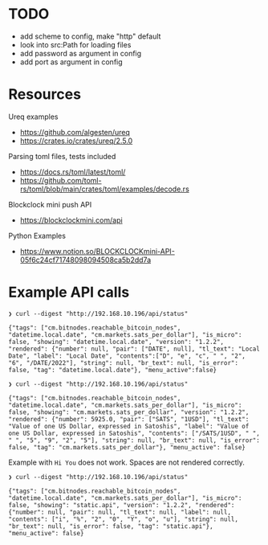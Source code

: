 # TODO
- add scheme to config, make "http" default
- look into src:Path for loading files
- add password as argument in config
- add port as argument in config

# Resources
Ureq examples
- https://github.com/algesten/ureq
- https://crates.io/crates/ureq/2.5.0

Parsing toml files, tests included
- https://docs.rs/toml/latest/toml/
- https://github.com/toml-rs/toml/blob/main/crates/toml/examples/decode.rs

Blockclock mini push API
- https://blockclockmini.com/api

Python Examples
- https://www.notion.so/BLOCKCLOCKmini-API-05f6c24cf71748098094508ca5b2dd7a

# Example API calls
```console
❯ curl --digest "http://192.168.10.196/api/status"  

{"tags": ["cm.bitnodes.reachable_bitcoin_nodes", "datetime.local.date", "cm.markets.sats_per_dollar"], "is_micro": false, "showing": "datetime.local.date", "version": "1.2.2", "rendered": {"number": null, "pair": ["DATE", null], "tl_text": "Local Date", "label": "Local Date", "contents":["D", "e", "c", " ", "2", "6", "/DATE/2022"], "string": null, "br_text": null, "is_error": false, "tag": "datetime.local.date"}, "menu_active":false}
```

```console
❯ curl --digest "http://192.168.10.196/api/status"

{"tags": ["cm.bitnodes.reachable_bitcoin_nodes", "datetime.local.date", "cm.markets.sats_per_dollar"], "is_micro": false, "showing": "cm.markets.sats_per_dollar", "version": "1.2.2", "rendered": {"number": 5925.0, "pair": ["SATS", "1USD"], "tl_text": "Value of one US Dollar, expressed in Satoshis", "label": "Value of one US Dollar, expressed in Satoshis", "contents": ["/SATS/1USD", " ", " ", "5", "9", "2", "5"], "string": null, "br_text": null, "is_error": false, "tag": "cm.markets.sats_per_dollar"}, "menu_active": false}

```
Example with `Hi You` does not work. Spaces are not rendered correctly.
```console
❯ curl --digest "http://192.168.10.196/api/status"

{"tags": ["cm.bitnodes.reachable_bitcoin_nodes", "datetime.local.date", "cm.markets.sats_per_dollar"], "is_micro": false, "showing": "static.api", "version": "1.2.2", "rendered": {"number": null, "pair": null, "tl_text": null, "label": null, "contents": ["i", "%", "2", "0", "Y", "o", "u"], "string": null, "br_text": null, "is_error": false, "tag": "static.api"}, "menu_active": false}
```
